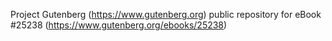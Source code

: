 Project Gutenberg (https://www.gutenberg.org) public repository for eBook #25238 (https://www.gutenberg.org/ebooks/25238)
